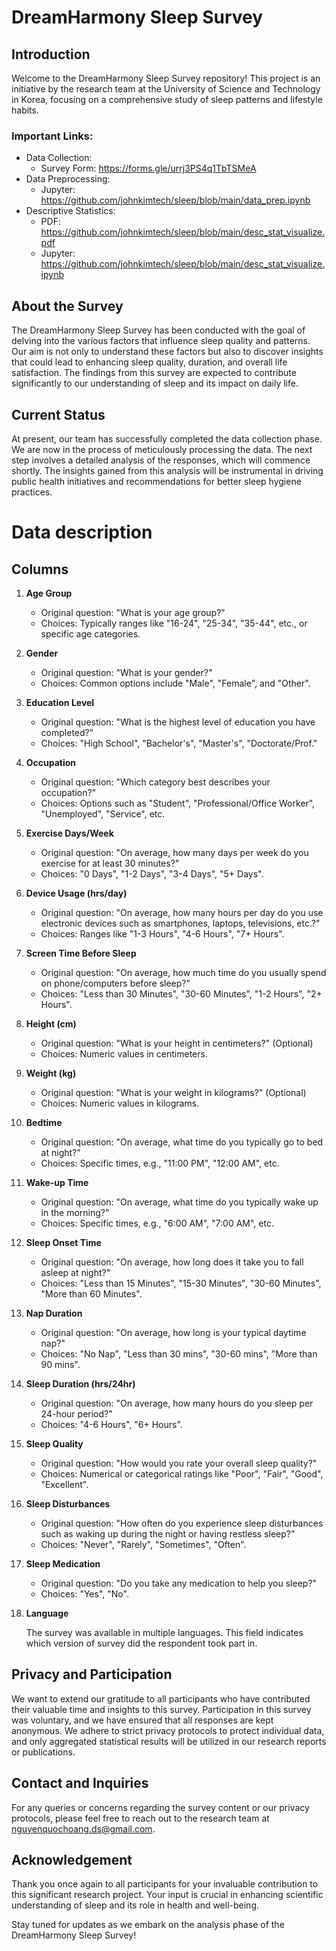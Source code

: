 # DreamHarmony Sleep Survey

## Introduction
Welcome to the DreamHarmony Sleep Survey repository! This project is an initiative by the research team at the University of Science and Technology in Korea, focusing on a comprehensive study of sleep patterns and lifestyle habits.

### Important Links:
- Data Collection:
    - Survey Form: https://forms.gle/urrj3PS4q1TbTSMeA
- Data Preprocessing:
    - Jupyter: https://github.com/johnkimtech/sleep/blob/main/data_prep.ipynb
- Descriptive Statistics:
    - PDF: https://github.com/johnkimtech/sleep/blob/main/desc_stat_visualize.pdf
    - Jupyter: https://github.com/johnkimtech/sleep/blob/main/desc_stat_visualize.ipynb

## About the Survey
The DreamHarmony Sleep Survey has been conducted with the goal of delving into the various factors that influence sleep quality and patterns. Our aim is not only to understand these factors but also to discover insights that could lead to enhancing sleep quality, duration, and overall life satisfaction. The findings from this survey are expected to contribute significantly to our understanding of sleep and its impact on daily life.

## Current Status
At present, our team has successfully completed the data collection phase. We are now in the process of meticulously processing the data. The next step involves a detailed analysis of the responses, which will commence shortly. The insights gained from this analysis will be instrumental in driving public health initiatives and recommendations for better sleep hygiene practices.

# Data description

## Columns

1. **Age Group**
   - Original question: "What is your age group?"
   - Choices: Typically ranges like "16-24", "25-34", "35-44", etc., or specific age categories.

2. **Gender**
   - Original question: "What is your gender?"
   - Choices: Common options include "Male", "Female", and "Other".

3. **Education Level**
   - Original question: "What is the highest level of education you have completed?"
   - Choices: "High School", "Bachelor's", "Master's", "Doctorate/Prof."

4. **Occupation**
   - Original question: "Which category best describes your occupation?"
   - Choices: Options such as "Student", "Professional/Office Worker", "Unemployed", "Service", etc.

5. **Exercise Days/Week**
   - Original question: "On average, how many days per week do you exercise for at least 30 minutes?"
   - Choices: "0 Days", "1-2 Days", "3-4 Days", "5+ Days".

6. **Device Usage (hrs/day)**
   - Original question: "On average, how many hours per day do you use electronic devices such as smartphones, laptops, televisions, etc.?"
   - Choices: Ranges like "1-3 Hours", "4-6 Hours", "7+ Hours".

7. **Screen Time Before Sleep**
   - Original question: "On average, how much time do you usually spend on phone/computers before sleep?"
   - Choices: "Less than 30 Minutes", "30-60 Minutes", "1-2 Hours", "2+ Hours".

8. **Height (cm)**
   - Original question: "What is your height in centimeters?" (Optional)
   - Choices: Numeric values in centimeters.

9. **Weight (kg)**
   - Original question: "What is your weight in kilograms?" (Optional)
   - Choices: Numeric values in kilograms.

10. **Bedtime**
    - Original question: "On average, what time do you typically go to bed at night?"
    - Choices: Specific times, e.g., "11:00 PM", "12:00 AM", etc.

11. **Wake-up Time**
    - Original question: "On average, what time do you typically wake up in the morning?"
    - Choices: Specific times, e.g., "6:00 AM", "7:00 AM", etc.

12. **Sleep Onset Time**
    - Original question: "On average, how long does it take you to fall asleep at night?"
    - Choices: "Less than 15 Minutes", "15-30 Minutes", "30-60 Minutes", "More than 60 Minutes".

13. **Nap Duration**
    - Original question: "On average, how long is your typical daytime nap?"
    - Choices: "No Nap", "Less than 30 mins", "30-60 mins", "More than 90 mins".

14. **Sleep Duration (hrs/24hr)**
    - Original question: "On average, how many hours do you sleep per 24-hour period?"
    - Choices: "4-6 Hours", "6+ Hours".

15. **Sleep Quality**
    - Original question: "How would you rate your overall sleep quality?"
    - Choices: Numerical or categorical ratings like "Poor", "Fair", "Good", "Excellent".

16. **Sleep Disturbances**
    - Original question: "How often do you experience sleep disturbances such as waking up during the night or having restless sleep?"
    - Choices: "Never", "Rarely", "Sometimes", "Often".

17. **Sleep Medication**
    - Original question: "Do you take any medication to help you sleep?"
    - Choices: "Yes", "No".

18. **Language**

    The survey was available in multiple languages. This field indicates which version of survey did the respondent took part in.



## Privacy and Participation
We want to extend our gratitude to all participants who have contributed their valuable time and insights to this survey. Participation in this survey was voluntary, and we have ensured that all responses are kept anonymous. We adhere to strict privacy protocols to protect individual data, and only aggregated statistical results will be utilized in our research reports or publications.

## Contact and Inquiries
For any queries or concerns regarding the survey content or our privacy protocols, please feel free to reach out to the research team at [nguyenquochoang.ds@gmail.com](mailto:nguyenquochoang.ds@gmail.com).

## Acknowledgement
Thank you once again to all participants for your invaluable contribution to this significant research project. Your input is crucial in enhancing scientific understanding of sleep and its role in health and well-being.

Stay tuned for updates as we embark on the analysis phase of the DreamHarmony Sleep Survey!
